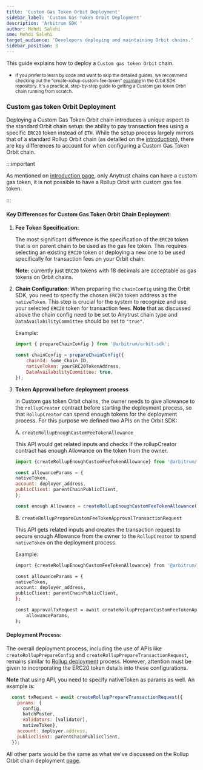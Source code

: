 ```yaml
---
title: 'Custom Gas Token Orbit Deployment'
sidebar_label: 'Custom Gas Token Orbit Deployment'
description: 'Arbitrum SDK '
author: Mehdi Salehi
sme: Mehdi Salehi
target_audience: 'Developers deploying and maintaining Orbit chains.'
sidebar_position: 3
---
```

This guide explains how to deploy a `Custom gas token Orbit` chain.

  - <small>If you prefer to learn by code and want to skip the detailed guides, we recommend checking out the "create-rollup-custom-fee-token" <a href="https://github.com/OffchainLabs/arbitrum-orbit-sdk/blob/main/examples/create-rollup-custom-fee-token/index.ts">example</a> in the Orbit SDK repository. It's a practical, step-by-step guide to getting a Custom gas token Orbit chain running from scratch.</small>

### Custom gas token Orbit Deployment

Deploying a Custom Gas Token Orbit chain introduces a unique aspect to the standard Orbit chain setup: the ability to pay transaction fees using a specific `ERC20` token instead of `ETH`. While the setup process largely mirrors that of a standard <a data-quicklook-from="arbitrum-rollup-chain">Rollup Orbit chain</a> (as detailed on the [introduction](introduction.md)), there are key differences to account for when configuring a Custom Gas Token Orbit chain.

:::important

As mentioned on [introduction page](introduction.md), only Anytrust chains can have a custom gas token, it is not possible to have a Rollup Orbit with custom gas fee token.

:::

#### Key Differences for Custom Gas Token Orbit Chain Deployment:

1. **Fee Token Specification:** 

    The most significant difference is the specification of the `ERC20` token that is on parent chain to be used as the gas fee token. This requires selecting an existing `ERC20` token or deploying a new one to be used specifically for transaction fees on your Orbit chain.
    
    **Note:** currently just `ERC20` tokens with 18 decimals are acceptable as gas tokens on Orbit chains.

2. **Chain Configuration**: When preparing the `chainConfig` using the Orbit SDK, you need to specify the chosen `ERC20` token address as the `nativeToken`. This step is crucial for the system to recognize and use your selected `ERC20` token for transaction fees.
**Note** that as discussed above the chain config need to be set to Anytrust chain type and `DataAvailabilityCommittee` should be set to `"true"`.

   Example:
   ```js
   import { prepareChainConfig } from '@arbitrum/orbit-sdk';

   const chainConfig = prepareChainConfig({
       chainId: Some_Chain_ID,
       nativeToken: yourERC20TokenAddress,
       DataAvailabilityCommittee: true,
   });
   ```

3. **Token Approval before deployment process**

    In Custom gas token Orbit chains, the owner needs to give allowance to the `rollupCreator` contract before starting the deployment process, so that `RollupCreator` can spend enough tokens for the deployment process. For this purpose we defined two APIs on the Orbit SDK:

   A. `createRollupEnoughCustomFeeTokenAllowance`
   
    This API would get related inputs and checks if the rollupCreator contract has enough Allowance on the token from the owner.
   
    ```js
    import {createRollupEnoughCustomFeeTokenAllowance} from '@arbitrum/orbit-sdk';

    const allowanceParams = {
    nativeToken,
    account: deployer_address,
    publicClient: parentChainPublicClient,
    };

    const enough Allowance = createRollupEnoughCustomFeeTokenAllowance(allowanceParams)
    ```

   B. `createRollupPrepareCustomFeeTokenApprovalTransactionRequest`
   
    This API gets related inputs and creates the transaction request to secure enough Allowance from the owner to the `RollupCreator` to spend `nativeToken` on the deployment process.
    
    Example:
   
    ```bash
    import {createRollupEnoughCustomFeeTokenAllowance} from '@arbitrum/orbit-sdk';

    const allowanceParams = {
    nativeToken,
    account: deployer_address,
    publicClient: parentChainPublicClient,
    };

    const approvalTxRequest = await createRollupPrepareCustomFeeTokenApprovalTransactionRequest(
        allowanceParams,
    );
    ```

#### Deployment Process:

The overall deployment process, including the use of APIs like `createRollupPrepareConfig` and `createRollupPrepareTransactionRequest`, remains similar to [Rollup deployment](deployment-rollup.md) process. However, attention must be given to incorporating the ERC20 token details into these configurations.

**Note** that using API, you need to specify nativeToken as params as well. An example is:
```js
  const txRequest = await createRollupPrepareTransactionRequest({
    params: {
      config,
      batchPoster,
      validators: [validator],
      nativeToken},
    account: deployer.address,
    publicClient: parentChainPublicClient,
  });
```

All other parts would be the same as what we've discussed on the Rollup Orbit chain deployment [page](deployment-rollup.md).
